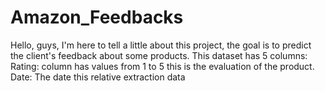 # Amazon_Feedbacks
Hello, guys, I'm here to tell a little about this project, the goal is to predict the client's feedback about some products. This dataset has 5 columns:
Rating: column has values from 1 to 5 this is the evaluation of the product.
Date: The date this relative extraction data
